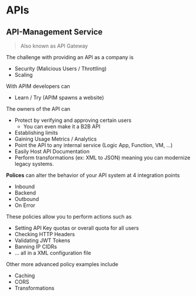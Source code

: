 
# APIs

## API-Management Service

> Also known as API Gateway

The challenge with providing an API as a company is
+ Security (Malicious Users / Throttling)
+ Scaling


With APIM developers can
+ Learn / Try (APIM spawns a website)

The owners of the API can
+ Protect by verifying and approving certain users 
	+ You can even make it a B2B API
+ Establishing limits 
+ Gaining Usage Metrics / Analytics
+ Point the API to any internal service (Logic App, Function, VM, ...)
+ Easily Host API Documentation
+ Perform transformations (ex: XML to JSON) meaning you can modernize legacy systems. 

**Polices** can alter the behavior of your API system at 4 integration points
+ Inbound
+ Backend
+ Outbound
+ On Error

These policies allow you to perform actions such as 
+ Setting API Key quotas or overall quota for all users
+ Checking HTTP Headers
+ Validating JWT Tokens
+ Banning IP CIDRs
+ ...
all in a XML configuration file

Other more advanced policy examples include
+ Caching
+ CORS
+ Transformations

